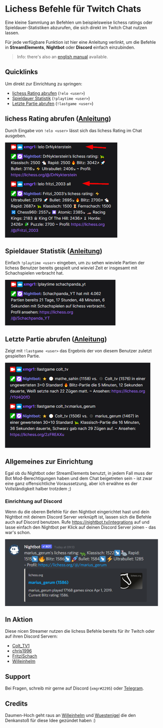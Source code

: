 # Lichess Befehle für Twitch Chats

Eine kleine Sammlung an Befehlen um beispielsweise lichess ratings oder Spieldauer-Statistiken abzurufen, die sich
direkt im Twitch Chat nutzen lassen.

Für jede verfügbare Funktion ist hier eine Anleitung verlinkt, um die Befehle in
**StreamElements**, **Nightbot** oder **Discord** einfach einzubinden.

> Info: there's also an [english manual](readme-en.md) available.

## Quicklinks

Um direkt zur Einrichtung zu springen:

- [lichess Rating abrufen](de/rating.md) (`!elo <user>`)
- [Spieldauer Statistik](de/playtime.md) (`!playtime <user>`)
- [Letzte Partie abrufen](de/lastgame.md) (`!lastgame <user>`)

## lichess Rating abrufen ([Anleitung](de/rating.md))

Durch Eingabe von `!elo <user>` lässt sich das lichess Rating im Chat ausgeben.

![lichess rating](images/lichess-rating-example.png)

## Spieldauer Statistik ([Anleitung](de/playtime.md))

Einfach `!playtime <user>` eingeben, um zu sehen wieviele Partien der lichess Benutzer bereits gespielt und wieviel Zeit
er insgesamt mit Schachspielen verbracht hat.

![Playtime](images/playtime-example.png)

## Letzte Partie abrufen ([Anleitung](de/lastgame.md))

Zeigt mit `!lastgame <user>` das Ergebnis der von diesem Benutzer zuletzt gespielten Partie.

![Letzte Partie](images/lastgame.png)

## Allgemeines zur Einrichtung

Egal ob du Nightbot oder StreamElements benutzt, in jedem Fall muss der Bot Mod-Berechtigungen haben und dem Chat
beigetreten sein - ist zwar eine ganz offensichtliche Voraussetzung, aber ich erwähne es der Vollständigkeit halber
trotzdem ;)

### Einrichtung auf Discord

Wenn du die oberen Befehle für den Nightbot eingerichtet hast und dein Nightbot mit deinem Discord Server verknüpft ist,
lassen sich die Befehle auch auf Discord benutzen. Rufe https://nightbot.tv/integrations auf und lasse einfach den
Nightbot per Klick auf deinen Discord Server joinen - das war's schon.

![Nightbot auf Discord](images/nightbot-discord.png)

## In Aktion

Diese nicen Streamer nutzen die lichess Befehle bereits für ihr Twitch oder auf ihren Discord Servern:

- [Colt_TV1](https://www.twitch.tv/colt_tv1)
- [chris1996](https://www.twitch.tv/chris1996)
- [FritziSchach](https://www.twitch.tv/fritzischach)
- [Willeinhelm](https://www.twitch.tv/willeinhelm)

## Support

Bei Fragen, schreib mir gerne auf Discord (`xmgr#2295`) oder [Telegram](https://t.me/xmgr1).

## Credits

Daumen-Hoch geht raus an [Willeinhelm](https://www.twitch.tv/willeinhelm)
und [Wuestenigel](https://www.twitch.tv/wuestenigel) die den Denkanstoß für diese Idee gezündet haben :)
